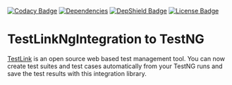 [![Codacy Badge](https://api.codacy.com/project/badge/Grade/3d6a88390ce6414d810825d566ebe4a7)](https://app.codacy.com/app/datengaertnerei/TestLinkNgIntegration?utm_source=github.com&utm_medium=referral&utm_content=datengaertnerei/TestLinkNgIntegration&utm_campaign=Badge_Grade_Dashboard)
[![Dependencies](https://img.shields.io/librariesio/github/datengaertnerei/TestLinkNgIntegration.svg)](https://libraries.io/github/datengaertnerei/TestLinkNgIntegration)
[![DepShield Badge](https://depshield.sonatype.org/badges/datengaertnerei/TestLinkNgIntegration/depshield.svg)](https://depshield.github.io)
[![License Badge](https://img.shields.io/github/license/datengaertnerei/TestLinkNgIntegration.svg)](https://mit-license.org/)

# TestLinkNgIntegration to TestNG

[TestLink](https://github.com/TestLinkOpenSourceTRMS) is an open source web based test management tool. You can now create test suites and test cases automatically from your TestNG runs and save the test results with this integration library.
